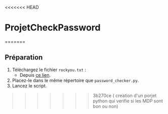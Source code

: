 <<<<<<< HEAD
# ProjetCheckPassword
=======
## Préparation
1. Téléchargez le fichier `rockyou.txt` :
   - Depuis [ce lien](https://github.com/brannondorsey/naive-hashcat/releases).
2. Placez-le dans le même répertoire que `password_checker.py`.
3. Lancez le script.
>>>>>>> 3b270ce ( creation d'un porjet python qui verifie si les MDP sont bon ou non)
